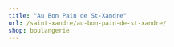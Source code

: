 ```yaml
---
title: "Au Bon Pain de St-Xandre"
url: /saint-xandre/au-bon-pain-de-st-xandre/
shop: boulangerie
---
```

